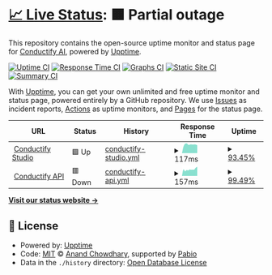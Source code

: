 # [📈 Live Status](https://travisnguyen20.github.io/conductify_uptime): <!--live status--> **🟧 Partial outage**

This repository contains the open-source uptime monitor and status page for [Conductify AI](https://conductify.ai), powered by [Upptime](https://github.com/upptime/upptime).

[![Uptime CI](https://github.com/travisnguyen20/conductify_uptime/workflows/Uptime%20CI/badge.svg)](https://github.com/travisnguyen20/conductify_uptime/actions?query=workflow%3A%22Uptime+CI%22)
[![Response Time CI](https://github.com/travisnguyen20/conductify_uptime/workflows/Response%20Time%20CI/badge.svg)](https://github.com/travisnguyen20/conductify_uptime/actions?query=workflow%3A%22Response+Time+CI%22)
[![Graphs CI](https://github.com/travisnguyen20/conductify_uptime/workflows/Graphs%20CI/badge.svg)](https://github.com/travisnguyen20/conductify_uptime/actions?query=workflow%3A%22Graphs+CI%22)
[![Static Site CI](https://github.com/travisnguyen20/conductify_uptime/workflows/Static%20Site%20CI/badge.svg)](https://github.com/travisnguyen20/conductify_uptime/actions?query=workflow%3A%22Static+Site+CI%22)
[![Summary CI](https://github.com/travisnguyen20/conductify_uptime/workflows/Summary%20CI/badge.svg)](https://github.com/travisnguyen20/conductify_uptime/actions?query=workflow%3A%22Summary+CI%22)

With [Upptime](https://upptime.js.org), you can get your own unlimited and free uptime monitor and status page, powered entirely by a GitHub repository. We use [Issues](https://github.com/travisnguyen20/conductify_uptime/issues) as incident reports, [Actions](https://github.com/travisnguyen20/conductify_uptime/actions) as uptime monitors, and [Pages](https://travisnguyen20.github.io/conductify_uptime) for the status page.

<!--start: status pages-->
<!-- This summary is generated by Upptime (https://github.com/upptime/upptime) -->
<!-- Do not edit this manually, your changes will be overwritten -->
<!-- prettier-ignore -->
| URL | Status | History | Response Time | Uptime |
| --- | ------ | ------- | ------------- | ------ |
| <img alt="" src="https://icons.duckduckgo.com/ip3/studio.conductify.ai.ico" height="13"> [Conductify Studio](https://studio.conductify.ai) | 🟩 Up | [conductify-studio.yml](https://github.com/ConductifyAI/conductify-status/commits/HEAD/history/conductify-studio.yml) | <details><summary><img alt="Response time graph" src="./graphs/conductify-studio/response-time-week.png" height="20"> 117ms</summary><br><a href="https://status.conductify.ai/history/conductify-studio"><img alt="Response time 798" src="https://img.shields.io/endpoint?url=https%3A%2F%2Fraw.githubusercontent.com%2FConductifyAI%2Fconductify-status%2FHEAD%2Fapi%2Fconductify-studio%2Fresponse-time.json"></a><br><a href="https://status.conductify.ai/history/conductify-studio"><img alt="24-hour response time 108" src="https://img.shields.io/endpoint?url=https%3A%2F%2Fraw.githubusercontent.com%2FConductifyAI%2Fconductify-status%2FHEAD%2Fapi%2Fconductify-studio%2Fresponse-time-day.json"></a><br><a href="https://status.conductify.ai/history/conductify-studio"><img alt="7-day response time 117" src="https://img.shields.io/endpoint?url=https%3A%2F%2Fraw.githubusercontent.com%2FConductifyAI%2Fconductify-status%2FHEAD%2Fapi%2Fconductify-studio%2Fresponse-time-week.json"></a><br><a href="https://status.conductify.ai/history/conductify-studio"><img alt="30-day response time 145" src="https://img.shields.io/endpoint?url=https%3A%2F%2Fraw.githubusercontent.com%2FConductifyAI%2Fconductify-status%2FHEAD%2Fapi%2Fconductify-studio%2Fresponse-time-month.json"></a><br><a href="https://status.conductify.ai/history/conductify-studio"><img alt="1-year response time 798" src="https://img.shields.io/endpoint?url=https%3A%2F%2Fraw.githubusercontent.com%2FConductifyAI%2Fconductify-status%2FHEAD%2Fapi%2Fconductify-studio%2Fresponse-time-year.json"></a></details> | <details><summary><a href="https://status.conductify.ai/history/conductify-studio">93.45%</a></summary><a href="https://status.conductify.ai/history/conductify-studio"><img alt="All-time uptime 99.67%" src="https://img.shields.io/endpoint?url=https%3A%2F%2Fraw.githubusercontent.com%2FConductifyAI%2Fconductify-status%2FHEAD%2Fapi%2Fconductify-studio%2Fuptime.json"></a><br><a href="https://status.conductify.ai/history/conductify-studio"><img alt="24-hour uptime 54.15%" src="https://img.shields.io/endpoint?url=https%3A%2F%2Fraw.githubusercontent.com%2FConductifyAI%2Fconductify-status%2FHEAD%2Fapi%2Fconductify-studio%2Fuptime-day.json"></a><br><a href="https://status.conductify.ai/history/conductify-studio"><img alt="7-day uptime 93.45%" src="https://img.shields.io/endpoint?url=https%3A%2F%2Fraw.githubusercontent.com%2FConductifyAI%2Fconductify-status%2FHEAD%2Fapi%2Fconductify-studio%2Fuptime-week.json"></a><br><a href="https://status.conductify.ai/history/conductify-studio"><img alt="30-day uptime 98.44%" src="https://img.shields.io/endpoint?url=https%3A%2F%2Fraw.githubusercontent.com%2FConductifyAI%2Fconductify-status%2FHEAD%2Fapi%2Fconductify-studio%2Fuptime-month.json"></a><br><a href="https://status.conductify.ai/history/conductify-studio"><img alt="1-year uptime 99.67%" src="https://img.shields.io/endpoint?url=https%3A%2F%2Fraw.githubusercontent.com%2FConductifyAI%2Fconductify-status%2FHEAD%2Fapi%2Fconductify-studio%2Fuptime-year.json"></a></details>
| <img alt="" src="https://icons.duckduckgo.com/ip3/api.conductify.ai.ico" height="13"> [Conductify API](https://api.conductify.ai/health/liveness) | 🟥 Down | [conductify-api.yml](https://github.com/ConductifyAI/conductify-status/commits/HEAD/history/conductify-api.yml) | <details><summary><img alt="Response time graph" src="./graphs/conductify-api/response-time-week.png" height="20"> 157ms</summary><br><a href="https://status.conductify.ai/history/conductify-api"><img alt="Response time 458" src="https://img.shields.io/endpoint?url=https%3A%2F%2Fraw.githubusercontent.com%2FConductifyAI%2Fconductify-status%2FHEAD%2Fapi%2Fconductify-api%2Fresponse-time.json"></a><br><a href="https://status.conductify.ai/history/conductify-api"><img alt="24-hour response time 211" src="https://img.shields.io/endpoint?url=https%3A%2F%2Fraw.githubusercontent.com%2FConductifyAI%2Fconductify-status%2FHEAD%2Fapi%2Fconductify-api%2Fresponse-time-day.json"></a><br><a href="https://status.conductify.ai/history/conductify-api"><img alt="7-day response time 157" src="https://img.shields.io/endpoint?url=https%3A%2F%2Fraw.githubusercontent.com%2FConductifyAI%2Fconductify-status%2FHEAD%2Fapi%2Fconductify-api%2Fresponse-time-week.json"></a><br><a href="https://status.conductify.ai/history/conductify-api"><img alt="30-day response time 494" src="https://img.shields.io/endpoint?url=https%3A%2F%2Fraw.githubusercontent.com%2FConductifyAI%2Fconductify-status%2FHEAD%2Fapi%2Fconductify-api%2Fresponse-time-month.json"></a><br><a href="https://status.conductify.ai/history/conductify-api"><img alt="1-year response time 458" src="https://img.shields.io/endpoint?url=https%3A%2F%2Fraw.githubusercontent.com%2FConductifyAI%2Fconductify-status%2FHEAD%2Fapi%2Fconductify-api%2Fresponse-time-year.json"></a></details> | <details><summary><a href="https://status.conductify.ai/history/conductify-api">99.49%</a></summary><a href="https://status.conductify.ai/history/conductify-api"><img alt="All-time uptime 69.67%" src="https://img.shields.io/endpoint?url=https%3A%2F%2Fraw.githubusercontent.com%2FConductifyAI%2Fconductify-status%2FHEAD%2Fapi%2Fconductify-api%2Fuptime.json"></a><br><a href="https://status.conductify.ai/history/conductify-api"><img alt="24-hour uptime 97.87%" src="https://img.shields.io/endpoint?url=https%3A%2F%2Fraw.githubusercontent.com%2FConductifyAI%2Fconductify-status%2FHEAD%2Fapi%2Fconductify-api%2Fuptime-day.json"></a><br><a href="https://status.conductify.ai/history/conductify-api"><img alt="7-day uptime 99.49%" src="https://img.shields.io/endpoint?url=https%3A%2F%2Fraw.githubusercontent.com%2FConductifyAI%2Fconductify-status%2FHEAD%2Fapi%2Fconductify-api%2Fuptime-week.json"></a><br><a href="https://status.conductify.ai/history/conductify-api"><img alt="30-day uptime 69.31%" src="https://img.shields.io/endpoint?url=https%3A%2F%2Fraw.githubusercontent.com%2FConductifyAI%2Fconductify-status%2FHEAD%2Fapi%2Fconductify-api%2Fuptime-month.json"></a><br><a href="https://status.conductify.ai/history/conductify-api"><img alt="1-year uptime 69.67%" src="https://img.shields.io/endpoint?url=https%3A%2F%2Fraw.githubusercontent.com%2FConductifyAI%2Fconductify-status%2FHEAD%2Fapi%2Fconductify-api%2Fuptime-year.json"></a></details>

<!--end: status pages-->

[**Visit our status website →**](https://travisnguyen20.github.io/conductify_uptime)

## 📄 License

- Powered by: [Upptime](https://github.com/upptime/upptime)
- Code: [MIT](./LICENSE) © [Anand Chowdhary](https://anandchowdhary.com), supported by [Pabio](https://pabio.com)
- Data in the `./history` directory: [Open Database License](https://opendatacommons.org/licenses/odbl/1-0/)
